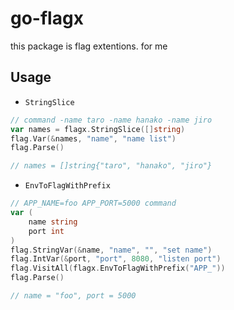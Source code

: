 # go-flagx

this package is flag extentions. for me

## Usage

- `StringSlice`

```go
// command -name taro -name hanako -name jiro
var names = flagx.StringSlice([]string)
flag.Var(&names, "name", "name list")
flag.Parse()

// names = []string{"taro", "hanako", "jiro"}
```

- `EnvToFlagWithPrefix`

```go
// APP_NAME=foo APP_PORT=5000 command
var (
    name string
    port int
)
flag.StringVar(&name, "name", "", "set name") 
flag.IntVar(&port, "port", 8080, "listen port")
flag.VisitAll(flagx.EnvToFlagWithPrefix("APP_"))
flag.Parse()

// name = "foo", port = 5000
```
